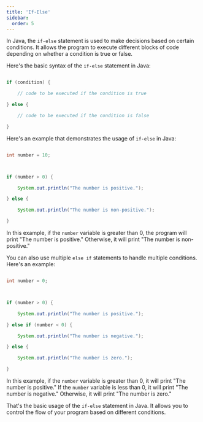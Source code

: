 ```yaml
---
title: 'If-Else'
sidebar:
  order: 5
---
```


 

In Java, the `if-else` statement is used to make decisions based on certain conditions. It allows the program to execute different blocks of code depending on whether a condition is true or false.



Here's the basic syntax of the `if-else` statement in Java:



```java

if (condition) {

    // code to be executed if the condition is true

} else {

    // code to be executed if the condition is false

}

```



Here's an example that demonstrates the usage of `if-else` in Java:



```java

int number = 10;



if (number > 0) {

    System.out.println("The number is positive.");

} else {

    System.out.println("The number is non-positive.");

}

```



In this example, if the `number` variable is greater than 0, the program will print "The number is positive." Otherwise, it will print "The number is non-positive."



You can also use multiple `else if` statements to handle multiple conditions. Here's an example:



```java

int number = 0;



if (number > 0) {

    System.out.println("The number is positive.");

} else if (number < 0) {

    System.out.println("The number is negative.");

} else {

    System.out.println("The number is zero.");

}

```



In this example, if the `number` variable is greater than 0, it will print "The number is positive." If the `number` variable is less than 0, it will print "The number is negative." Otherwise, it will print "The number is zero."



That's the basic usage of the `if-else` statement in Java. It allows you to control the flow of your program based on different conditions.
